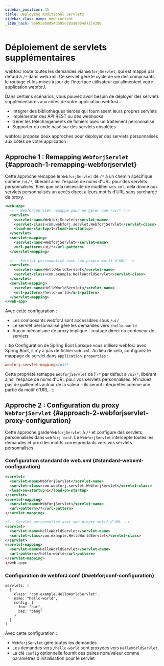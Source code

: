 ```yaml
---
sidebar_position: 35
title: Deploying Additional Servlets
sidebar_class_name: new-content
_i18n_hash: 95695a68854d595e78a58904d7214208
---
```

<!-- vale off -->
# Déploiement de servlets supplémentaires <DocChip chip='since' label='25.02' />
<!-- vale on -->

webforJ route toutes les demandes via `WebforjServlet`, qui est mappé par défaut à `/*` dans web.xml. Ce servlet gère le cycle de vie des composants, le routage et les mises à jour de l'interface utilisateur qui alimentent votre application webforJ.

Dans certains scénarios, vous pouvez avoir besoin de déployer des servlets supplémentaires aux côtés de votre application webforJ :
- Intégrer des bibliothèques tierces qui fournissent leurs propres servlets
- Implémenter des API REST ou des webhooks
- Gérer les téléchargements de fichiers avec un traitement personnalisé
- Supporter du code basé sur des servlets obsolètes

webforJ propose deux approches pour déployer des servlets personnalisés aux côtés de votre application :

## Approche 1 : Remapping `WebforjServlet` {#approach-1-remapping-webforjservlet}

Cette approche remappe le `WebforjServlet` de `/*` à un chemin spécifique comme `/ui/*`, libérant ainsi l'espace de noms d'URL pour des servlets personnalisés. Bien que cela nécessite de modifier `web.xml`, cela donne aux servlets personnalisés un accès direct à leurs motifs d'URL sans surcharge de proxy.

```xml
<web-app>
  <!-- WebforjServlet remappé pour ne gérer que /ui/* -->
  <servlet>
    <servlet-name>WebforjServlet</servlet-name>
    <servlet-class>com.webforj.servlet.WebforjServlet</servlet-class>
    <load-on-startup>1</load-on-startup>
  </servlet>
  <servlet-mapping>
    <servlet-name>WebforjServlet</servlet-name>
    <url-pattern>/ui/*</url-pattern>
  </servlet-mapping>
  
  <!-- Servlet personnalisé avec son propre motif d'URL -->
  <servlet>
    <servlet-name>HelloWorldServlet</servlet-name>
    <servlet-class>com.example.HelloWorldServlet</servlet-class>
  </servlet>
  <servlet-mapping>
    <servlet-name>HelloWorldServlet</servlet-name>
    <url-pattern>/hello-world</url-pattern>
  </servlet-mapping>
</web-app>
```

Avec cette configuration :
- Les composants webforJ sont accessibles sous `/ui/`
- Le servlet personnalisé gère les demandes vers `/hello-world`
- Aucun mécanisme de proxy impliqué - routage direct du conteneur de servlets

:::tip Configuration de Spring Boot
Lorsque vous utilisez webforJ avec Spring Boot, il n'y a pas de fichier `web.xml`. Au lieu de cela, configurez le mappage du servlet dans `application.properties` :

```Ini
webforj.servlet-mapping=/ui/*
```

Cette propriété remappe `WebforjServlet` de l'`/*` par défaut à `/ui/*`, libérant ainsi l'espace de noms d'URL pour vos servlets personnalisés. N'incluez pas de guillemets autour de la valeur - ils seront interprétés comme une partie du motif d'URL.
:::

## Approche 2 : Configuration du proxy `WebforjServlet` {#approach-2-webforjservlet-proxy-configuration}

Cette approche garde `WebforjServlet` à `/*` et configure des servlets personnalisés dans `webforj.conf`. Le `WebforjServlet` intercepte toutes les demandes et proxi les motifs correspondants vers vos servlets personnalisés.

### Configuration standard de web.xml {#standard-webxml-configuration}

```xml
<servlet>
  <servlet-name>WebforjServlet</servlet-name>
  <servlet-class>com.webforj.servlet.WebforjServlet</servlet-class>
  <load-on-startup>1</load-on-startup>
</servlet>
<servlet-mapping>
  <servlet-name>WebforjServlet</servlet-name>
  <url-pattern>/*</url-pattern>
</servlet-mapping>

<!-- Servlet personnalisé avec son propre motif d'URL -->
<servlet>
  <servlet-name>HelloWorldServlet</servlet-name>
  <servlet-class>com.example.HelloWorldServlet</servlet-class>
</servlet>
<servlet-mapping>
  <servlet-name>HelloWorldServlet</servlet-name>
  <url-pattern>/hello-world</url-pattern>
</servlet-mapping>
</web-app>
```

### Configuration de webforJ.conf {#webforjconf-configuration}

```hocon
servlets: [
  {
    class: "com.example.HelloWorldServlet",
    name: "hello-world",
    config: {
      foo: "bar",
      baz: "bang"
    }
  }
]
```

Avec cette configuration :
- `WebforjServlet` gère toutes les demandes
- Les demandes vers `/hello-world` sont proxyées vers `HelloWorldServlet`
- La clé `config` optionnelle fournit des paires nom/valeur comme paramètres d'initialisation pour le servlet
